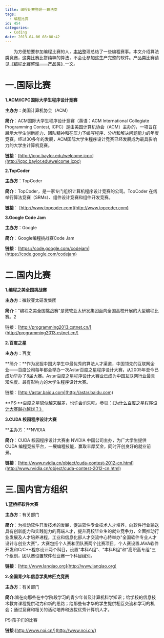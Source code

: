 ```yaml
---
title: 编程比赛整理——算法类
tags:
  - 编程比赛
id: 454
categories:
  - Coding
date: 2013-04-06 08:00:42
---
```


　　为方便想要参加编程比赛的人，[本站](http://www.itoldme.net)整理总结了一些编程赛事。本文介绍算法类竞赛，这类比赛比拼纯粹的算法，不会让参加这生产完整的软件。产品类比赛请见[《编程比赛整理——产品类》](http://www.itoldme.net/archives/494)一文。

# 一.国际比赛

**1.ACM/ICPC国际大学生程序设计竞赛**

**主办方**：美国计算机协会（ACM）

**简介**：ACM国际大学生程序设计竞赛（英语：ACM International Collegiate Programming Contest, ICPC）是由美国计算机协会（ACM）主办的，一项旨在展示大学生创新能力、团队精神和在压力下编写程序、分析和解决问题能力的年度竞赛。经过30多年的发展，ACM国际大学生程序设计竞赛已经发展成为最具影响力的大学生计算机竞赛。

**链接**：[http://icpc.baylor.edu/welcome.icpc](http://icpc.baylor.edu/welcome.icpc)

**2.TopCoder**

**主办方**：TopCoder

**简介**：TopCoder，是一家专门组织计算机程序设计竞赛的公司。TopCoder 在线举行算法竞赛（SRMs）、组件设计竞赛和组件开发竞赛。

**链接**： [http://www.topcoder.com](http://www.topcoder.com)

**3.Google Code Jam**

**主办方**：Google

**简介**：Google编程挑战赛Code Jam

**链接**：[https://code.google.com/codejam](https://code.google.com/codejam)

# 二.国内比赛

**1.编程之美全国挑战赛**

**主办方**：微软亚太研发集团

**简介：**"编程之美全国挑战赛"是微软亚太研发集团面向全国高校开展的大型编程比赛。2

链接：[http://programming2013.cstnet.cn/](http://programming2013.cstnet.cn/)

**2.百度之星**

**主办方**：百度

**简介：**作为发掘中国大学生中最优秀的算法人才渠道，中国领先的互联网企业——百度公司每年都会举办一次Astar百度之星程序设计大赛，从2005年至今已成功举办了8届大赛。Astar百度之星程序设计大赛业已成为中国互联网行业最具知名度、最有影响力的大学生程序设计大赛。

链接：[http://astar.baidu.com](http://astar.baidu.com)

**PS:**百度之星貌似越来越差，也许会消失吧。参见：[《为什么百度之星程序设计大赛越办越烂？》](http://www.zhihu.com/question/21487063)

**3.CUDA 校园程序设计大赛**

**主办方：**NVIDIA

**简介**：CUDA 校园程序设计大赛由 NVIDIA 中国公司主办，为广大学生提供 CUDA 编程竞技平台，一展编程技能，赢取丰厚奖金，同时开创良好的就业前景。

**链接**：[http://www.nvidia.cn/object/cuda-contest-2012-cn.html](http://www.nvidia.cn/object/cuda-contest-2012-cn.html)

# 三.国内官方组织

**1.蓝桥杯软件大赛**

**主办方**：有关部门

**简介**：为推动软件开发技术的发展，促进软件专业技术人才培养，向软件行业输送具有创新能力和实践能力的高端人才，提升高校毕业生的就业竞争力，全面推动行业发展及人才培养进程，工业和信息化部人才交流中心特举办"全国软件专业人才设计与创业大赛"，大赛包括个人赛和团队赛两个比赛项目，个人赛设置JAVA软件开发和C/C++程序设计两个科目，设置"本科A组"、"本科B组"和"高职高专组"三个组别，团队赛设置软件创业赛一个科目组别。

**链接**：[http://www.lanqiao.org](http://www.lanqiao.org)

**2.全国青少年信息学奥林匹克竞赛**

**主办方**：有关部门

**简介**:旨在向那些在中学阶段学习的青少年普及计算机科学知识；给学校的信息技术教育课程提供动力和新的思路；给那些有才华的学生提供相互交流和学习的机会；通过竞赛和相关的活动培养和选拔优秀计算机人才。

PS:孩子们的比赛

**链接**:[http://www.noi.cn/](http://www.noi.cn/)